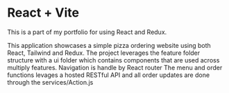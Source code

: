 # React + Vite

This is a part of my portfolio for using React and Redux.

This application showcases a simple pizza ordering website using both React, Tailwind and Redux.
The project leverages the feature folder structure with a ui folder which contains components that are used across multiply features.
Navigation is handle by React router
The menu and order functions levages a hosted RESTful API and all order updates are done through the services/Action.js
